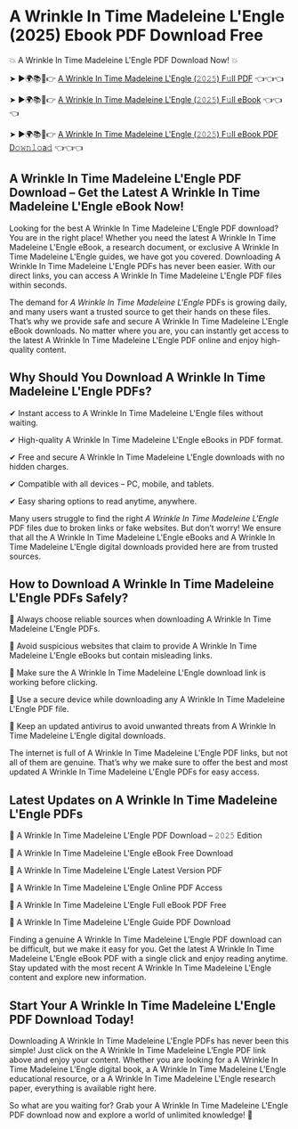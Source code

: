 # A Wrinkle In Time Madeleine L'Engle (2025) Ebook PDF Download Free

💥 A Wrinkle In Time Madeleine L'Engle PDF Download Now! 💥

➤ ►🌍📚📱👉 [A Wrinkle In Time Madeleine L'Engle (𝟸𝟶𝟸𝟻) F𝚞ll PDF](https://getpdf.xyz/a-wrinkle-in-time-madeleine-lengle) 👈👈👈


➤ ►🌍📚📱👉 [A Wrinkle In Time Madeleine L'Engle (𝟸𝟶𝟸𝟻) F𝚞ll eBook](https://getpdf.xyz/a-wrinkle-in-time-madeleine-lengle) 👈👈👈


➤ ►🌍📚📱👉 [A Wrinkle In Time Madeleine L'Engle (𝟸𝟶𝟸𝟻) F𝚞ll eBook PDF D𝚘𝚠𝚗𝚕𝚘a𝚍](https://getpdf.xyz/a-wrinkle-in-time-madeleine-lengle) 👈👈👈


## A Wrinkle In Time Madeleine L'Engle PDF Download – Get the Latest A Wrinkle In Time Madeleine L'Engle eBook Now!

Looking for the best A Wrinkle In Time Madeleine L'Engle PDF download? You are in the right place! Whether you need the latest A Wrinkle In Time Madeleine L'Engle eBook, a research document, or exclusive A Wrinkle In Time Madeleine L'Engle guides, we have got you covered. Downloading A Wrinkle In Time Madeleine L'Engle PDFs has never been easier. With our direct links, you can access A Wrinkle In Time Madeleine L'Engle PDF files within seconds.

The demand for *A Wrinkle In Time Madeleine L'Engle* PDFs is growing daily, and many users want a trusted source to get their hands on these files. That’s why we provide safe and secure A Wrinkle In Time Madeleine L'Engle eBook downloads. No matter where you are, you can instantly get access to the latest A Wrinkle In Time Madeleine L'Engle PDF online and enjoy high-quality content.

## Why Should You Download A Wrinkle In Time Madeleine L'Engle PDFs?

✔ Instant access to A Wrinkle In Time Madeleine L'Engle files without waiting.

✔ High-quality A Wrinkle In Time Madeleine L'Engle eBooks in PDF format.

✔ Free and secure A Wrinkle In Time Madeleine L'Engle downloads with no hidden charges.

✔ Compatible with all devices – PC, mobile, and tablets.

✔ Easy sharing options to read anytime, anywhere.

Many users struggle to find the right *A Wrinkle In Time Madeleine L'Engle* PDF files due to broken links or fake websites. But don’t worry! We ensure that all the A Wrinkle In Time Madeleine L'Engle eBooks and A Wrinkle In Time Madeleine L'Engle digital downloads provided here are from trusted sources.

## How to Download A Wrinkle In Time Madeleine L'Engle PDFs Safely?

📌 Always choose reliable sources when downloading A Wrinkle In Time Madeleine L'Engle PDFs.

📌 Avoid suspicious websites that claim to provide A Wrinkle In Time Madeleine L'Engle eBooks but contain misleading links.

📌 Make sure the A Wrinkle In Time Madeleine L'Engle download link is working before clicking.

📌 Use a secure device while downloading any A Wrinkle In Time Madeleine L'Engle PDF file.

📌 Keep an updated antivirus to avoid unwanted threats from A Wrinkle In Time Madeleine L'Engle digital downloads.

The internet is full of A Wrinkle In Time Madeleine L'Engle PDF links, but not all of them are genuine. That’s why we make sure to offer the best and most updated A Wrinkle In Time Madeleine L'Engle PDFs for easy access.

## Latest Updates on A Wrinkle In Time Madeleine L'Engle PDFs

🔹 A Wrinkle In Time Madeleine L'Engle PDF Download – 𝟸𝟶𝟸𝟻 Edition

🔹 A Wrinkle In Time Madeleine L'Engle eBook Free Download

🔹 A Wrinkle In Time Madeleine L'Engle Latest Version PDF

🔹 A Wrinkle In Time Madeleine L'Engle Online PDF Access

🔹 A Wrinkle In Time Madeleine L'Engle Full eBook PDF Free

🔹 A Wrinkle In Time Madeleine L'Engle Guide PDF Download

Finding a genuine A Wrinkle In Time Madeleine L'Engle PDF download can be difficult, but we make it easy for you. Get the latest A Wrinkle In Time Madeleine L'Engle eBook PDF with a single click and enjoy reading anytime. Stay updated with the most recent A Wrinkle In Time Madeleine L'Engle content and explore new information.

## Start Your A Wrinkle In Time Madeleine L'Engle PDF Download Today!

Downloading A Wrinkle In Time Madeleine L'Engle PDFs has never been this simple! Just click on the A Wrinkle In Time Madeleine L'Engle PDF link above and enjoy your content. Whether you are looking for a A Wrinkle In Time Madeleine L'Engle digital book, a A Wrinkle In Time Madeleine L'Engle educational resource, or a A Wrinkle In Time Madeleine L'Engle research paper, everything is available right here.

So what are you waiting for? Grab your A Wrinkle In Time Madeleine L'Engle PDF download now and explore a world of unlimited knowledge! 🚀